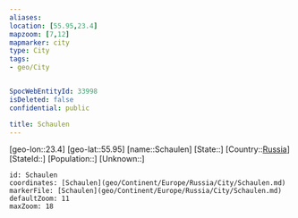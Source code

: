 ```yaml
---
aliases: 
location: [55.95,23.4]
mapzoom: [7,12] 
mapmarker: city 
type: City
tags:
- geo/City


SpocWebEntityId: 33998
isDeleted: false
confidential: public

title: Schaulen
---
```

[geo-lon::23.4]
[geo-lat::55.95]
[name::Schaulen]
[State::]
[Country::[Russia](geo/Continent/Europe/Russia.md)]
[StateId::]
[Population::]
[Unknown::]


```leaflet
id: Schaulen
coordinates: [Schaulen](geo/Continent/Europe/Russia/City/Schaulen.md)
markerFile: [Schaulen](geo/Continent/Europe/Russia/City/Schaulen.md)
defaultZoom: 11 
maxZoom: 18
```


